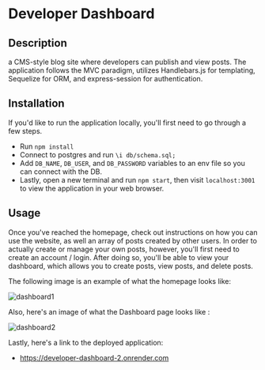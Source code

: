 # Developer Dashboard

## Description

a CMS-style blog site where developers can publish and view posts. The application follows the MVC paradigm, utilizes Handlebars.js for templating, Sequelize for ORM, and express-session for authentication.

## Installation

If you'd like to run the application locally, you'll first need to go through a few steps.  
* Run `npm install`
* Connect to postgres and run `\i db/schema.sql;`
* Add `DB_NAME`, `DB_USER`, and `DB_PASSWORD` variables to an env file so you can connect with the DB.
* Lastly, open a new terminal and run `npm start`, then visit `localhost:3001` to view the application in your web browser.

## Usage

Once you've reached the homepage, check out instructions on how you can use the website, as well an array of posts created by other users. In order to actually create or manage your own posts, however, you'll first need to create an account / login. After doing so, you'll be able to view your dashboard, which allows you to create posts, view posts, and delete posts.   

The following image is an example of what the homepage looks like: 

![dashboard1](https://github.com/user-attachments/assets/275d7994-8ac0-4b63-936b-c5fe57f401f4)

Also, here's an image of what the Dashboard page looks like :

![dashboard2](https://github.com/user-attachments/assets/1140e82c-578f-4bbf-acd2-a034eee6024c)

Lastly, here's a link to the deployed application: 
* https://developer-dashboard-2.onrender.com
